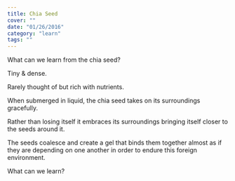 ```yaml
---
title: Chia Seed
cover: ""
date: "01/26/2016"
category: "learn"
tags: ""
---
```


What can we learn from the chia seed?


Tiny & dense.

Rarely thought of but rich with nutrients.

When submerged in liquid, the chia seed takes on its surroundings gracefully.

Rather than losing itself it embraces its surroundings bringing itself closer to the seeds around it.

The seeds coalesce and create a gel that binds them together almost as if they are depending on one another in order to endure this foreign environment.


What can we learn?
